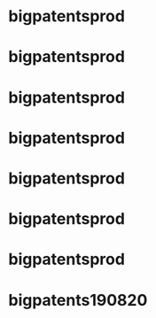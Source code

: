 # bigpatentsprod
# bigpatentsprod
# bigpatentsprod
# bigpatentsprod
# bigpatentsprod
# bigpatentsprod
# bigpatentsprod
# bigpatents190820
